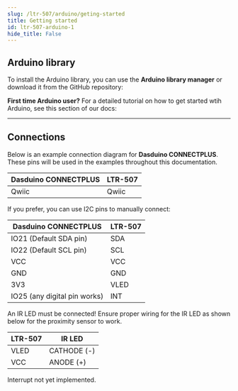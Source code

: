 ```yaml
---
slug: /ltr-507/arduino/geting-started 
title: Getting started
id: ltr-507-arduino-1 
hide_title: False
---
```


## Arduino library

To install the Arduino library, you can use the **Arduino library manager** or download it from the GitHub repository:
<QuickLink  
  title="LTR-507 Arduino library"  
  description="Digital Light and Proximity Sensor Arduino library by Soldered"  
  url="https://github.com/SolderedElectronics/Soldered-Digital-Light-Sensor-Arduino-Library/tree/main"  
/>  

<InfoBox>

**First time Arduino user?** For a detailed tutorial on how to get started wtih Arduino, see this section of our docs:

<QuickLink  
  title="Getting started with Arduino"  
  description="A full, comprehensive tutorial on how to fully set up and upload code for the first time on an Arduino board, from scratch!"  
  url="#"  
/>  

</InfoBox>

---

## Connections

Below is an example connection diagram for **Dasduino CONNECTPLUS**. These pins will be used in the examples throughout this documentation.

| **Dasduino CONNECTPLUS** | **LTR-507** |
| ------------------------ | ----------- |
| Qwiic                    | Qwiic       |

<InfoBox>

If you prefer, you can use I2C pins to manually connect:

| **Dasduino CONNECTPLUS**     | **LTR-507** |
| ---------------------------- | ----------- |
| IO21 (Default SDA pin)       | SDA         |
| IO22 (Default SCL pin)       | SCL         |
| VCC                          | VCC         |
| GND                          | GND         |
| 3V3                          | VLED        |
| IO25 (any digital pin works) | INT         |

<WarningBox>An IR LED must be connected! Ensure proper wiring for the IR LED as shown below for the proximity sensor to work.</WarningBox>

| **LTR-507** | **IR LED**  |
| ----------- | ----------- |
| VLED        | CATHODE (-) |
| VCC         | ANODE (+)   |


<WarningBox> Interrupt not yet implemented. </WarningBox>

</InfoBox>


